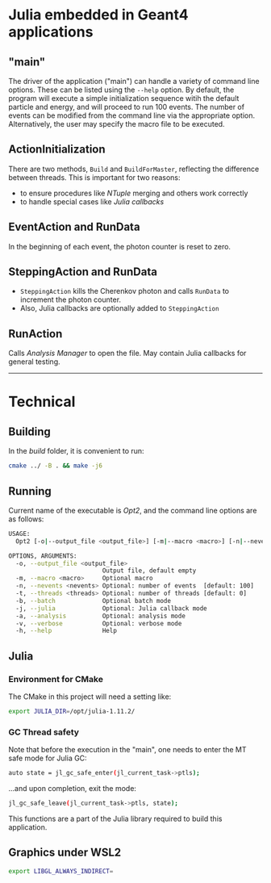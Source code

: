 # Julia embedded in Geant4 applications

## "main"

The driver of the application ("main") can handle a variety of command line
options. These can be listed using the `--help` option. By default, the program
will execute a simple initialization sequence witih the default particle and energy,
and will proceed to run 100 events. The number of events can be modified from the command
line via the appropriate option. Alternatively, the user may specify the macro file
to be executed.

## ActionInitialization

There are two methods, `Build` and `BuildForMaster`, reflecting the difference between threads.
This is important for two reasons:
* to ensure procedures like _NTuple_ merging and others work correctly
* to handle special cases like _Julia callbacks_

## EventAction and RunData

In the beginning of each event, the photon counter is reset to zero.

## SteppingAction and RunData

* `SteppingAction` kills the Cherenkov photon and calls `RunData` to increment the photon counter.
* Also, Julia callbacks are optionally added to `SteppingAction`


## RunAction

Calls _Analysis Manager_ to open the file. May contain Julia callbacks for general testing.


---

# Technical

## Building

In the _build_ folder, it is convenient to run:

```bash
cmake ../ -B . && make -j6
```

## Running

Current name of the executable is _Opt2_, and the command line options are as follows:

```bash
USAGE:
  Opt2 [-o|--output_file <output_file>] [-m|--macro <macro>] [-n|--nevents <nevents>] [-t|--threads <threads>] [-b|--batch] [-j|--julia] [-a|--analysis] [-v|--verbose] [-h|--help]

OPTIONS, ARGUMENTS:
  -o, --output_file <output_file>
                          Output file, default empty
  -m, --macro <macro>     Optional macro
  -n, --nevents <nevents> Optional: number of events  [default: 100]
  -t, --threads <threads> Optional: number of threads [default: 0]
  -b, --batch             Optional batch mode
  -j, --julia             Optional: Julia callback mode
  -a, --analysis          Optional: analysis mode
  -v, --verbose           Optional: verbose mode
  -h, --help              Help
```

## Julia

### Environment for CMake
The CMake in this project will need a setting like:
```bash
export JULIA_DIR=/opt/julia-1.11.2/
```
### GC Thread safety

Note that before the execution in the "main", one  needs to enter the MT safe mode for Julia GC:
```bash
auto state = jl_gc_safe_enter(jl_current_task->ptls);
```

...and upon completion, exit the mode:
```bash
jl_gc_safe_leave(jl_current_task->ptls, state);
```
This functions are a part of the Julia library required to build this application.


## Graphics under WSL2

```bash
export LIBGL_ALWAYS_INDIRECT=
```

